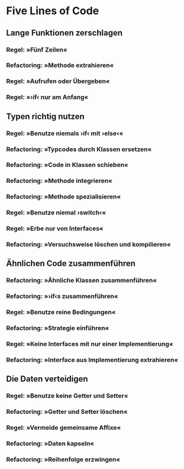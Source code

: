 # Five Lines of Code
## Lange Funktionen zerschlagen
### Regel: »Fünf Zeilen«
### Refactoring: »Methode extrahieren«
### Regel: »Aufrufen oder Übergeben«
### Regel: »›if‹ nur am Anfang«
## Typen richtig nutzen
### Regel: »Benutze niemals ›if‹ mit ›else‹«
### Refactoring: »Typcodes durch Klassen ersetzen«
### Refactoring: »Code in Klassen schieben«
### Refactoring: »Methode integrieren«
### Refactoring: »Methode spezialisieren«
### Regel: »Benutze niemal ›switch‹«
### Regel: »Erbe nur von Interfaces«
### Refactoring: »Versuchsweise löschen und kompilieren«
## Ähnlichen Code zusammenführen
### Refactoring: »Ähnliche Klassen zusammenführen«
### Refactoring: »›if‹s zusammenführen«
### Regel: »Benutze reine Bedingungen« 
### Refactoring: »Strategie einführen«
### Regel: »Keine Interfaces mit nur einer Implementierung«
### Refactoring: »Interface aus Implementierung extrahieren«
## Die Daten verteidigen
### Regel: »Benutze keine Getter und Setter«
### Refactoring: »Getter und Setter löschen«
### Regel: »Vermeide gemeinsame Affixe«
### Refactoring: »Daten kapseln«
### Refactoring: »Reihenfolge erzwingen«
